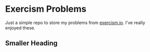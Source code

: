 # Exercism Problems

Just a simple repo to store my problems from [exercism.io](http://exercism.io/).
I've really enjoyed these.

## Smaller Heading